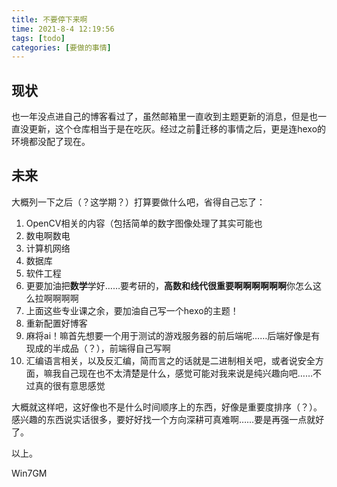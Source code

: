 ```yaml
---
title: 不要停下来啊
time: 2021-8-4 12:19:56
tags: [todo]
categories: [要做的事情]
---
```


## 现状

也一年没点进自己的博客看过了，虽然邮箱里一直收到主题更新的消息，但是也一直没更新，这个仓库相当于是在吃灰。经过之前🐤迁移的事情之后，更是连hexo的环境都没配了现在。

## 未来

大概列一下之后（？这学期？）打算要做什么吧，省得自己忘了：

1. OpenCV相关的内容（包括简单的数字图像处理了其实可能也
1. 数电啊数电
1. 计算机网络
1. 数据库
1. 软件工程
1. 更要加油把**数学**学好……要考研的，**高数和线代很重要啊啊啊啊啊啊**你怎么这么拉啊啊啊啊
1. 上面这些专业课之余，要加油自己写一个hexo的主题！
1. 重新配置好博客
1. 麻将ai！嘛首先想要一个用于测试的游戏服务器的前后端呢……后端好像是有现成的半成品（？），前端得自己写啊
1. 汇编语言相关，以及反汇编，简而言之的话就是二进制相关吧，或者说安全方面，嘛我自己现在也不太清楚是什么，感觉可能对我来说是纯兴趣向吧……不过真的很有意思感觉

大概就这样吧，这好像也不是什么时间顺序上的东西，好像是重要度排序（？）。感兴趣的东西说实话很多，要好好找一个方向深耕可真难啊……要是再强一点就好了。

以上。

Win7GM
